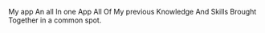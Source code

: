 My app
An all In one App
All Of My previous Knowledge And Skills Brought Together in a common spot.

